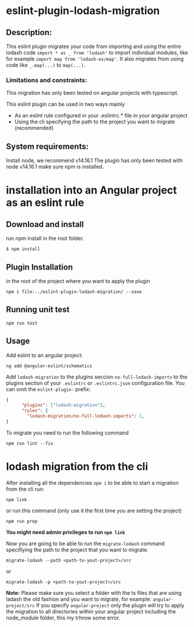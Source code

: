 # eslint-plugin-lodash-migration

## Description:

This eslint plugin migrates your code from importing and using the entire lodash code `import * as _ from 'lodash'` to import individual modules, like for example `import map from 'lodash-es/map'`.
It also migrates from using code like `_.map(...)` to `map(...)`.

### Limitations and constraints:
This migration has only been tested on angular projects with typescript.

This eslint plugin can be used in two ways mainly
 - As an eslint rule configured in your .eslintrc.* file in your angular project
 - Using the cli specifying the path to the project you want to migrate (recommended)

## System requirements:
Install node, we recommend v14.16.1
The plugin has only been tested with node v14.16.1
make sure npm is installed. 

# installation into an Angular project as an eslint rule

## Download and install

run npm install in the root folder.

```
$ npm install 
```

## Plugin Installation 

in the root of the project where you want to apply the plugin

``` 
npm i file:../eslint-plugin-lodash-migration/ --save
```

## Running unit test

`npm run test`

## Usage

Add eslint to an angular project:

```
ng add @angular-eslint/schematics
```

Add `lodash-migration` to the plugins seccion `no-full-lodash-imports` to the plugins section of your `.eslintrc` or `.eslintrc.json` configuration file. You can omit the `eslint-plugin-` prefix:

```json
{
      "plugins": ["lodash-migration"],
      "rules": {
        "lodash-migration/no-full-lodash-imports": 1,
}
```

To migrate you need to run the following command 
```
npm run lint --fix
```

# lodash migration from the cli

After installing all the dependencies `npm i` to be able to start a migration from the cli run:

```npm link```

or run this command (only use it the first time you are setting the project)

``` npm run prep ```

**You might need admin privileges to run `npm link`**

Now you are going to be able to run the `migrate-lodash` command specifiying the path to the project that you want to migrate.

```
migrate-lodash --path <path-to-yout-project>/src
```
or 
```
migrate-lodash -p <path-to-yout-project>/src
```

**Note:**
Please make sure you select a folder with the ts files that are using ladash the old fashion and you want to migrate, for example:
`angular-project/src`
If you specify `angular-project` only the plugin will try to apply the migration to all directories within your angular project including the node_module folder, this my trhrow some error.  


